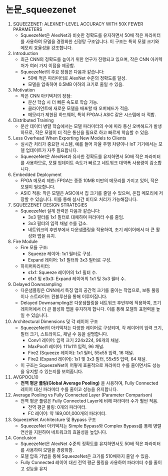 # 논문_squeezenet

1. SQUEEZENET: ALEXNET-LEVEL ACCURACY WITH 50X FEWER PARAMETERS
   * SqueezeNet은 AlexNet과 비슷한 정확도를 유지하면서 50배 적은 파라미터를 사용하여 모델을 경량화한 신경망 구조입니다. 이 구조는 특히 모델 크기와 메모리 효율성을 강조합니다.
2. Introduction
   * 최근 CNN의 정확도를 높이기 위한 연구가 진행되고 있으며, 작은 CNN 아키텍처가 여러 가지 이점을 제공함.
   * SqueezeNet의 주요 장점은 다음과 같습니다:
     * 50배 적은 파라미터로 AlexNet 수준의 정확도를 달성.
     * 모델을 압축하여 0.5MB 이하의 크기로 줄일 수 있음.
3. Motivation
   * 작은 CNN 아키텍처의 장점:
     * 분산 학습 시 더 빠른 속도로 학습 가능.
     * 클라이언트에 새로운 모델을 배포할 때 오버헤드가 적음.
     * 메모리가 제한된 하드웨어, 특히 FPGA나 ASIC 같은 시스템에 더 적합.
4. Distributed Training
   * 분산 데이터 병렬 학습에서는 모델 파라미터의 수에 따라 통신 오버헤드가 발생하므로, 작은 모델이 더 적은 통신을 필요로 하고 빠르게 학습할 수 있음.
5. Less Overhead When Exporting New Models to Clients
   * 실시간 처리가 중요한 시스템, 예를 들어 자율 주행 차량이나 IoT 기기에서는 모델 업데이트가 자주 필요합니다.
   * SqueezeNet은 AlexNet과 유사한 정확도를 유지하면서 50배 적은 파라미터를 사용하므로, 모델 업데이트 속도가 빠르고 네트워크 대역폭 사용량이 감소합니다.
6. Embedded Deployment
   * FPGA 메모리 제한: FPGA는 종종 10MB 미만의 메모리를 가지고 있어, 작은 모델이 필요합니다.
   * ASIC 적용: 작은 모델은 ASIC에서 칩 크기를 줄일 수 있으며, 온칩 메모리에 저장할 수 있습니다. 이를 통해 실시간 비디오 처리가 가능해집니다.
7. SQUEEZENET DESIGN STRATEGIES
   * SqueezeNet 설계 전략은 다음과 같습니다:
     * 3x3 필터를 1x1 필터로 대체하여 파라미터 수를 줄임.
     * 3x3 필터의 입력 채널 수를 감소.
     * 네트워크의 후반부에서 다운샘플링을 적용하여, 초기 레이어에서 더 큰 활성화 맵을 유지.
8. Fire Module
   * Fire 모듈 구조:
     * Squeeze 레이어: 1x1 필터로 구성.
     * Expand 레이어: 1x1 필터와 3x3 필터로 구성.
   * 하이퍼파라미터:
     * s1x1: Squeeze 레이어의 1x1 필터 수.
     * e1x1 및 e3x3: Expand 레이어의 1x1 및 3x3 필터 수.
9. Delayed Downsampling
   * 다운샘플링은 CNN에서 특징 맵의 공간적 크기를 줄이는 작업으로, 보통 풀링이나 스트라이드 컨볼루션을 통해 이루어집니다.
   * Delayed Downsampling은 다운샘플링을 네트워크 후반부에 적용하여, 초기 레이어에서 더 큰 활성화 맵을 유지하게 합니다. 이를 통해 모델의 표현력을 높일 수 있습니다.
10. Architectural Dimensions 및 각 레이어 구조
    * SqueezeNet의 아키텍처는 다양한 레이어로 구성되며, 각 레이어의 입력 크기, 필터 크기, 스트라이드, 채널 수 등을 설명합니다.
      * Conv1 레이어: 입력 크기 224x224, 96개의 채널.
      * MaxPool1 레이어: 111x111 입력, 96 채널.
      * Fire2 (Squeeze 레이어): 1x1 필터, 55x55 입력, 16 채널.
      * Fire2 (Expand 레이어): 1x1 및 3x3 필터, 55x55 입력, 64 채널.
    * 이 구조는 SqueezeNet이 어떻게 효율적으로 파라미터 수를 줄이면서도 성능을 유지할 수 있는지를 보여줍니다.
11. AVGPOOL10
    * **전역 평균 풀링(Global Average Pooling)** 을 사용하여, Fully Connected 레이어 대신 파라미터 수를 줄이고 성능을 유지합니다.
12. Average Pooling vs Fully Connected Layer (Parameter Comparison)
    * 전역 평균 풀링은 Fully Connected Layer에 비해 파라미터 수가 훨씬 적음.
      * 전역 평균 풀링: 0개의 파라미터.
      * FC 레이어: 약 169,001,000개의 파라미터.
13. SqueezeNet Architecture 및 Bypass 구조
    * SqueezeNet 아키텍처는 Simple Bypass와 Complex Bypass를 통해 병렬 연산을 지원하여 네트워크의 효율성을 높입니다.
14. Conclusion
    * SqueezeNet은 AlexNet 수준의 정확도를 유지하면서도 50배 적은 파라미터를 사용하여 모델을 경량화함.
    * 모델 압축 기법을 통해 SqueezeNet은 크기를 510배까지 줄일 수 있음.
    * Fully Connected 레이어 대신 전역 평균 풀링을 사용하여 파라미터 수를 줄이고 성능을 유지